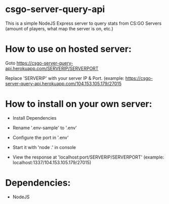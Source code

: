 # csgo-server-query-api

This is a simple NodeJS Express server to query stats from CS:GO Servers (amount of players, what map the server is on, etc.)

# How to use on hosted server:

Goto https://csgo-server-query-api.herokuapp.com/SERVERIP/SERVERPORT

Replace 'SERVERIP' with your server IP & Port. (example: https://csgo-server-query-api.herokuapp.com/104.153.105.179/27015

# How to install on your own server:

- Install Dependencies

- Rename '.env-sample' to '.env'

- Configure the port in '.env'

- Start it with 'node .' in console

- View the response at 'localhost:port/SERVERIP/SERVERPORT' (example: localhost:1337/104.153.105.179/27015)

# Dependencies: 

- NodeJS
